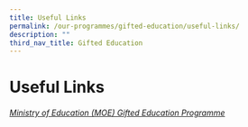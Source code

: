 ```yaml
---
title: Useful Links
permalink: /our-programmes/gifted-education/useful-links/
description: ""
third_nav_title: Gifted Education
---
```

# **Useful Links**

###### [Ministry of Education (MOE) Gifted Education Programme](https://www.moe.gov.sg/education-in-sg/our-programmes/gifted-education)

